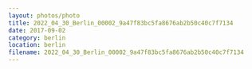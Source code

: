 ```yaml
---
layout: photos/photo
title: 2022_04_30_Berlin_00002_9a47f83bc5fa8676ab2b50c40c7f7134
date: 2017-09-02
category: berlin
location: berlin
filename: 2022_04_30_Berlin_00002_9a47f83bc5fa8676ab2b50c40c7f7134
---
```

